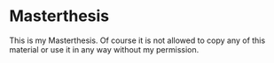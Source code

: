 Masterthesis
============

This is my Masterthesis.
Of course it is not allowed to copy any of this material or use it in any way without my permission.
